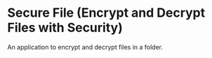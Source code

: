 # Secure File (Encrypt and Decrypt Files with Security)
An application to encrypt and decrypt files in a folder.
